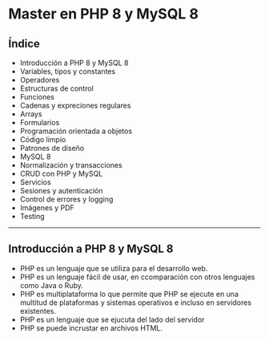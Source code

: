 # Master en PHP 8 y MySQL 8
## Índice 
- Introducción a PHP 8 y MySQL 8
- Variables, tipos y constantes
- Operadores
- Estructuras de control
-  Funciones
-  Cadenas y expreciones regulares
-  Arrays
-  Formularios
-  Programación orientada a objetos
-  Código limpio
-  Patrones de diseño
-  MySQL 8
-  Normalización y transacciones
-  CRUD con PHP y MySQL
-  Servicios
-  Sesiones y autenticación
-  Control de errores y logging
-  Imágenes y PDF
-  Testing

***  
## Introducción a PHP 8 y MySQL 8
- PHP es un lenguaje que se utiliza para el desarrollo web.
- PHP es un lenguaje fácil de usar, en ccomparación con otros lenguajes como Java o Ruby.
- PHP es multiplataforma lo que permite que PHP se ejecute en una multitud de plataformas y sistemas operativos e incluso en servidores existentes.
- PHP es un lenguaje que se ejucuta del lado del servidor
- PHP se puede incrustar en archivos HTML.  
